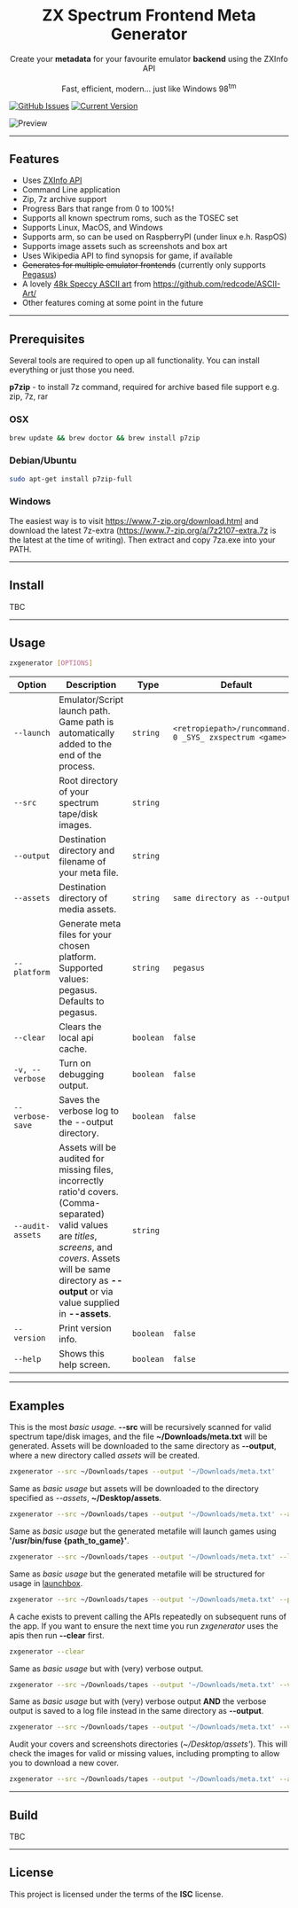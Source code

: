 <h1 align="center">ZX Spectrum Frontend Meta Generator</h1>

<p align="center">Create your <b>metadata</b> for your favourite emulator <b>backend</b> using the ZXInfo API<br/><br/>Fast, efficient, modern... just like Windows 98<sup>tm</sup></p>

[![GitHub Issues](https://img.shields.io/github/issues/leemm/zxspectrum-meta-generator.svg)](https://github.com/leemm/zxspectrum-meta-generator/issues) [![Current Version](https://img.shields.io/badge/version-0.5.1-green.svg)](https://github.com/leemm/zxspectrum-meta-generator)

![Preview](https://i.imgur.com/rJj1i0n.gif)

---

## Features

-   Uses [ZXInfo API](https://api.zxinfo.dk/v3/)
-   Command Line application
-   Zip, 7z archive support
-   Progress Bars that range from 0 to 100%!
-   Supports all known spectrum roms, such as the TOSEC set
-   Supports Linux, MacOS, and Windows
-   Supports arm, so can be used on RaspberryPI (under linux e.h. RaspOS)
-   Supports image assets such as screenshots and box art
-   Uses Wikipedia API to find synopsis for game, if available
-   ~~Generates for multiple emulator frontends~~ (currently only supports [Pegasus](https://pegasus-frontend.org/))
-   A lovely [48k Speccy ASCII art](https://github.com/redcode/ASCII-Art/) from https://github.com/redcode/ASCII-Art/
-   Other features coming at some point in the future

---

## Prerequisites

Several tools are required to open up all functionality. You can install everything or just those you need.

**p7zip** - to install 7z command, required for archive based file support e.g. zip, 7z, rar

### OSX

```bash
brew update && brew doctor && brew install p7zip
```

### Debian/Ubuntu

```bash
sudo apt-get install p7zip-full
```

### Windows

The easiest way is to visit https://www.7-zip.org/download.html and download the latest 7z-extra (https://www.7-zip.org/a/7z2107-extra.7z is the latest at the time of writing).
Then extract and copy 7za.exe into your PATH.

---

## Install

TBC

---

## Usage

```bash
zxgenerator [OPTIONS]
```

| Option           | Description                                                                                                                                                                                                                      | Type      | Default                                                  | Required? |
| ---------------- | -------------------------------------------------------------------------------------------------------------------------------------------------------------------------------------------------------------------------------- | --------- | -------------------------------------------------------- | --------- |
| `--launch`       | Emulator/Script launch path. Game path is automatically added to the end of the process.                                                                                                                                         | `string`  | `<retropiepath>/runcommand.sh 0 _SYS_ zxspectrum <game>` | No        |
| `--src`          | Root directory of your spectrum tape/disk images.                                                                                                                                                                                | `string`  |                                                          | Yes       |
| `--output`       | Destination directory and filename of your meta file.                                                                                                                                                                            | `string`  |                                                          | Yes       |
| `--assets`       | Destination directory of media assets.                                                                                                                                                                                           | `string`  | `same directory as --output`                             | No        |
| `--platform`     | Generate meta files for your chosen platform. Supported values: pegasus. Defaults to pegasus.                                                                                                                                    | `string`  | `pegasus`                                                | No        |
| `--clear`        | Clears the local api cache.                                                                                                                                                                                                      | `boolean` | `false`                                                  | No        |
| `-v, --verbose`  | Turn on debugging output.                                                                                                                                                                                                        | `boolean` | `false`                                                  | No        |
| `--verbose-save` | Saves the verbose log to the --output directory.                                                                                                                                                                                 | `boolean` | `false`                                                  | No        |
| `--audit-assets` | Assets will be audited for missing files, incorrectly ratio'd covers. (Comma-separated) valid values are _titles_, _screens_, and _covers_. Assets will be same directory as **--output** or via value supplied in **--assets**. | `string`  |                                                          | No        |
| `--version`      | Print version info.                                                                                                                                                                                                              | `boolean` | `false`                                                  | No        |
| `--help`         | Shows this help screen.                                                                                                                                                                                                          | `boolean` | `false`                                                  | No        |

---

## Examples

This is the most _basic usage_. **--src** will be recursively scanned for valid spectrum tape/disk images, and the file **~/Downloads/meta.txt** will be generated.
Assets will be downloaded to the same directory as **--output**, where a new directory called _assets_ will be created.

```bash
zxgenerator --src ~/Downloads/tapes --output '~/Downloads/meta.txt'
```

Same as _basic usage_ but assets will be downloaded to the directory specified as _--assets_, **~/Desktop/assets**.

```bash
zxgenerator --src ~/Downloads/tapes --output '~/Downloads/meta.txt' --assets '~/Desktop/assets'
```

Same as _basic usage_ but the generated metafile will launch games using **'/usr/bin/fuse {path_to_game}'**.

```bash
zxgenerator --src ~/Downloads/tapes --output '~/Downloads/meta.txt' --launch '/usr/bin/fuse'
```

Same as _basic usage_ but the generated metafile will be structured for usage in [launchbox](https://www.launchbox-app.com/).

```bash
zxgenerator --src ~/Downloads/tapes --output '~/Downloads/meta.txt' --platform 'launchbox'
```

A cache exists to prevent calling the APIs repeatedly on subsequent runs of the app. If you want to ensure the next time you run _zxgenerator_ uses the apis then run **--clear** first.

```bash
zxgenerator --clear
```

Same as _basic usage_ but with (very) verbose output.

```bash
zxgenerator --src ~/Downloads/tapes --output '~/Downloads/meta.txt' --verbose
```

Same as _basic usage_ but with (very) verbose output **AND** the verbose output is saved to a log file instead in the same directory as **--output**.

```bash
zxgenerator --src ~/Downloads/tapes --output '~/Downloads/meta.txt' --verbose --verbose-save
```

Audit your covers and screenshots directories (_~/Desktop/assets'_). This will check the images for valid or missing values, including prompting to allow you to download a new cover.

```bash
zxgenerator --src ~/Downloads/tapes --output '~/Downloads/meta.txt' --assets '~/Desktop/assets' --audit-assets covers,screens
```

---

## Build

TBC

---

## License

This project is licensed under the terms of the **ISC** license.
